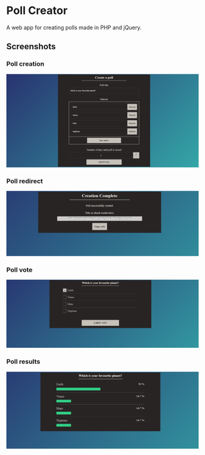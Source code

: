 # Poll Creator
A web app for creating polls made in PHP and jQuery.

## Screenshots

### Poll creation
![alt text](https://github.com/VasilisG/Poll-Creator/blob/main/assets/images/scr1.png)

### Poll redirect
![alt text](https://github.com/VasilisG/Poll-Creator/blob/main/assets/images/scr2.png)

### Poll vote
![alt text](https://github.com/VasilisG/Poll-Creator/blob/main/assets/images/scr3.png)

### Poll results
![alt text](https://github.com/VasilisG/Poll-Creator/blob/main/assets/images/scr4.png)